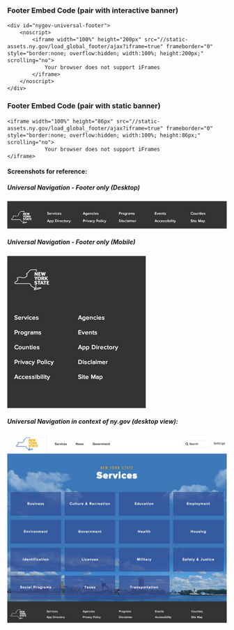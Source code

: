 
### Footer Embed Code (pair with interactive banner)

```
<div id="nygov-universal-footer">
    <noscript>
        <iframe width="100%" height="200px" src="//static-assets.ny.gov/load_global_footer/ajax?iframe=true" frameborder="0" style="border:none; overflow:hidden; width:100%; height:200px;" scrolling="no">
            Your browser does not support iFrames
        </iframe>
    </noscript>
</div>
```

### Footer Embed Code (pair with static banner)

```
<iframe width="100%" height="86px" src="//static-assets.ny.gov/load_global_footer/ajax?iframe=true" frameborder="0" style="border:none; overflow:hidden; width:100%; height:86px;" scrolling="no">
            Your browser does not support iFrames
</iframe>

```

#### Screenshots for reference:

##### Universal Navigation - Footer only (Desktop)

![Footer Screenshot - desktop size](demos/images/uni-footer.JPG "Footer Screenshot - desktop size")


##### Universal Navigation - Footer only (Mobile)

![Footer Screenshot - desktop size](demos/images/uni-footer-mobile.JPG "Footer Screenshot - desktop size")


##### Universal Navigation in context of ny.gov (desktop view):

![Universal Navigation in context](demos/images/uni-nav-screenshot-services.JPG "Universal Navigation in context")
